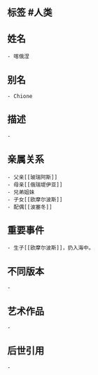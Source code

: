 ## 标签  #人类
## 姓名
	- 喀俄涅
## 别名
	- Chione
## 描述
	-
## 亲属关系
	- 父亲[[玻瑞阿斯]]
	- 母亲[[俄瑞堤伊亚]]
	- 兄弟姐妹
	- 子女[[欧摩尔波斯]]
	- 配偶[[波塞冬]]
## 重要事件
	- 生子[[欧摩尔波斯]]，扔入海中。
## 不同版本
	-
## 艺术作品
	-
## 后世引用
	-
